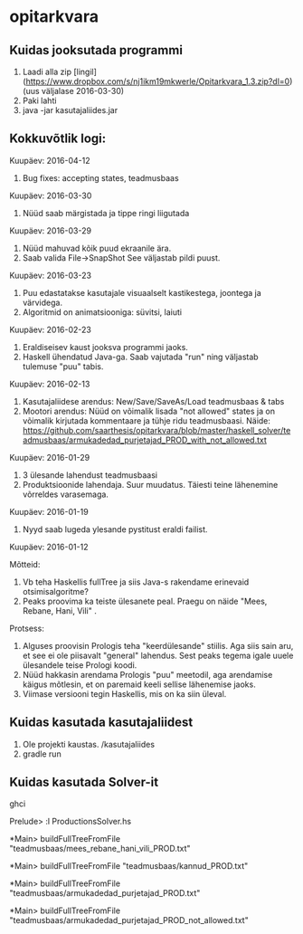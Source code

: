 # opitarkvara

## Kuidas jooksutada programmi

1. Laadi alla zip [lingil] (https://www.dropbox.com/s/nj1ikm19mkwerle/Opitarkvara_1.3.zip?dl=0) (uus väljalase 2016-03-30)
2. Paki lahti
3. java -jar kasutajaliides.jar

## Kokkuvõtlik logi:

Kuupäev: 2016-04-12

1. Bug fixes: accepting states, teadmusbaas

Kuupäev: 2016-03-30

1. Nüüd saab märgistada ja tippe ringi liigutada

Kuupäev: 2016-03-29

1. Nüüd mahuvad kõik puud ekraanile ära.
2. Saab valida File->SnapShot See väljastab pildi puust.

Kuupäev: 2016-03-23

1. Puu edastatakse kasutajale visuaalselt kastikestega, joontega ja värvidega.
2. Algoritmid on animatsiooniga: süvitsi, laiuti

Kuupäev: 2016-02-23

1. Eraldiseisev kaust jooksva programmi jaoks.
2. Haskell ühendatud Java-ga. Saab vajutada "run" ning väljastab tulemuse "puu" tabis.

Kuupäev: 2016-02-13

1. Kasutajaliidese arendus: New/Save/SaveAs/Load teadmusbaas & tabs
2. Mootori arendus: Nüüd on võimalik lisada "not allowed" states ja on võimalik kirjutada kommentaare ja tühje ridu teadmusbaasi. Näide: https://github.com/saarthesis/opitarkvara/blob/master/haskell_solver/teadmusbaas/armukadedad_purjetajad_PROD_with_not_allowed.txt

Kuupäev: 2016-01-29

1. 3 ülesande lahendust teadmusbaasi
2. Produktsioonide lahendaja. Suur muudatus. Täiesti teine lähenemine võrreldes varasemaga.

Kuupäev: 2016-01-19

1. Nyyd saab lugeda ylesande pystitust eraldi failist.

Kuupäev: 2016-01-12

Mõtteid:

1. Vb teha Haskellis fullTree ja siis Java-s rakendame erinevaid otsimisalgoritme?
2. Peaks proovima ka teiste ülesanete peal. Praegu on näide "Mees, Rebane, Hani, Vili" .

Protsess:

1. Alguses proovisin Prologis teha "keerdülesande" stiilis. Aga siis sain aru, et see ei ole piisavalt "general" lahendus. Sest peaks tegema igale uuele ülesandele teise Prologi koodi.
2. Nüüd hakkasin arendama Prologis "puu" meetodil, aga arendamise käigus mõtlesin, et on paremaid keeli sellise lähenemise jaoks.
3. Viimase versiooni tegin Haskellis, mis on ka siin üleval.


## Kuidas kasutada kasutajaliidest

1. Ole projekti kaustas. /kasutajaliides
2. gradle run

## Kuidas kasutada Solver-it

ghci

Prelude> :l ProductionsSolver.hs

*Main> buildFullTreeFromFile "teadmusbaas/mees_rebane_hani_vili_PROD.txt"

*Main> buildFullTreeFromFile "teadmusbaas/kannud_PROD.txt" 

*Main> buildFullTreeFromFile "teadmusbaas/armukadedad_purjetajad_PROD.txt" 

*Main> buildFullTreeFromFile "teadmusbaas/armukadedad_purjetajad_PROD_not_allowed.txt" 
